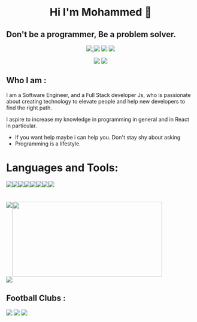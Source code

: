 <h1 align="center">Hi I'm Mohammed 👋</h1>

 ## Don't be a programmer, Be a problem solver. 
 
<p align="center">
    <a href="https://www.facebook.com/mohamadmsalah7"><img src="https://badges.aleen42.com/src/facebook.svg"/>
    <a href="https://www.linkedin.com/in/mohammedmsalah"><img src="https://img.shields.io/badge/linkedin-%230177B5?&logo=linkedin&=white"/></a>
      <a href="https://www.instagram.com/mohamad.m.salah"><img src="https://badges.aleen42.com/src/instagram.svg"/></a>
    </a>
    <a href="https://twitter.com/mohamadmsalah"><img src="https://badges.aleen42.com/src/twitter.svg"/></a>
  </p>
  
  <div align="center" >
     <img src="https://img.shields.io/badge/Gmail-mohmsal96%40gmail.com-orange">
    <a href="https://"><img src="https://img.shields.io/badge/Personal%20Site-Soon-red"/></a>
</div>
 


 ## Who I am :
 I am a Software Engineer, and a Full Stack developer Js,
  who is passionate about creating technology to elevate people and help new developers to find the right path.
  
I aspire to increase my knowledge in programming in general and in React in particular.

- If you want help maybe i can help you. Don't stay shy about asking 
- Programming is a lifestyle. 


# Languages and Tools:


<div>
 
  <div style="display: flex;  flex-direction:row;  align-items: flex-start;">
   <img src="https://badges.aleen42.com/src/github.svg"/> 
   <img src="https://badges.aleen42.com/src/javascript.svg">
   <img src="https://badges.aleen42.com/src/node.svg">
   <img src="https://badges.aleen42.com/src/react.svg">
   <img src="hhttps://badges.aleen42.com/src/visual_studio_code.svg">
   <img src="https://badges.aleen42.com/src/eslint.svg">
   <img src="https://badges.aleen42.com/src/redux.svg">
   <img src="https://badges.aleen42.com/src/jest_1.svg">
  </div>
</div>

#

<div>
  <div style="display: flex;  flex-direction:row;  align-items: flex-start;">
   <img src="https://github-readme-stats.vercel.app/api?username=mohammedsalah7&show_icons=true&theme=dark"/> 
   <img width="400px" height="200px" src="https://github-readme-stats.vercel.app/api/top-langs/?username=mohammedsalah7&layout=compact&theme=dark">
  </div>
</div>

<div >
<div style="display: flex;">   
    <img src="http://github-readme-streak-stats.herokuapp.com?user=mohammedsalah7&theme=dark&date_format=M%20j%5B%2C%20Y%5D"/>
</div>
    </div>

## Football Clubs :
<img src="https://badges.aleen42.com/src/liverpool.svg">
 
<img src="https://badges.aleen42.com/src/barcelona.svg">
 
<img src="https://badges.aleen42.com/src/ac_milan.svg">

